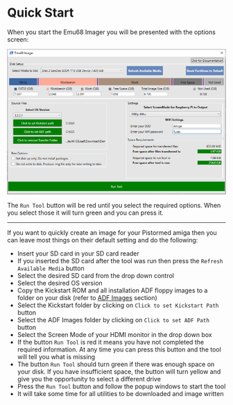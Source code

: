 # Quick Start

When you start the Emu68 Imager you will be presented with the options screen:

![Emu68 Imager Screenshot](images/screenshot1.png)

The `Run Tool` button will be red until you select the required options. When you select those it will turn green and you can press it.

---

If you want to quickly create an image for your Pistormed amiga then you can leave most things on their default setting and do the following:
- Insert your SD card in your SD card reader
- If you inserted the SD card after the tool was run then press the `Refresh Available Media` button
- Select the desired SD card from the drop down control
- Select the desired OS version
- Copy the Kickstart ROM and all installation ADF floppy images to a folder on your disk (refer to [ADF Images](#adf-images) section)
- Select the Kickstart folder by clicking on `Click to set Kickstart Path` button
- Select the ADF Images folder by clicking on `Click to set ADF Path` button
- Select the Screen Mode of your HDMI monitor in the drop down box
- If the button `Run Tool` is red it means you have not completed the required information. At any time you can press this button and the tool will tell you what is missing
- The button `Run Tool` should turn green if there was enough space on your disk. If you have insufficient space, the button will turn yellow and give you the opportunity to select a different drive
- Press the `Run Tool` button and follow the popup windows to start the tool
- It will take some time for all utilities to be downloaded and image written
